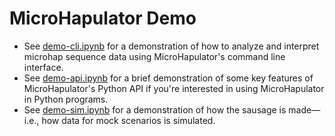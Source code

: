 # MicroHapulator Demo

- See [demo-cli.ipynb](demo-cli.ipynb) for a demonstration of how to analyze and interpret microhap sequence data using MicroHapulator's command line interface.
- See [demo-api.ipynb](demo-api.ipynb) for a brief demonstration of some key features of MicroHapulator's Python API if you're interested in using MicroHapulator in Python programs.
- See [demo-sim.ipynb](demo-sim.ipynb) for a demonstration of how the sausage is made—i.e., how data for mock scenarios is simulated.
